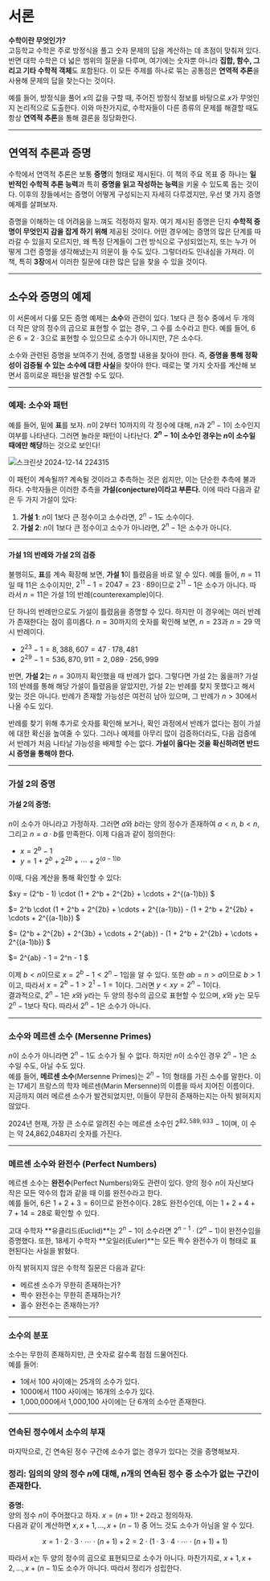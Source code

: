 # 서론

**수학이란 무엇인가?**  
고등학교 수학은 주로 방정식을 풀고 숫자 문제의 답을 계산하는 데 초점이 맞춰져 있다. 반면 대학 수학은 더 넓은 범위의 질문을 다루며, 여기에는 숫자뿐 아니라 **집합, 함수, 그리고 기타 수학적 객체**도 포함된다. 이 모든 주제를 하나로 묶는 공통점은 **연역적 추론**을 사용해 문제의 답을 찾는다는 것이다.

예를 들어, 방정식을 풀어 $x$의 값을 구할 때, 주어진 방정식 정보를 바탕으로 $x$가 무엇인지 논리적으로 도출한다. 이와 마찬가지로, 수학자들이 다른 종류의 문제를 해결할 때도 항상 **연역적 추론**을 통해 결론을 정당화한다.

---

## 연역적 추론과 증명

수학에서 연역적 추론은 보통 **증명**의 형태로 제시된다. 이 책의 주요 목표 중 하나는 **일반적인 수학적 추론 능력**과 특히 **증명을 읽고 작성하는 능력**을 키울 수 있도록 돕는 것이다. 이후의 장들에서는 증명이 어떻게 구성되는지 자세히 다루겠지만, 우선 몇 가지 증명 예제를 살펴보자.

증명을 이해하는 데 어려움을 느껴도 걱정하지 말자. 여기 제시된 증명은 단지 **수학적 증명이 무엇인지 감을 잡게 하기 위해** 제공된 것이다. 어떤 경우에는 증명의 많은 단계를 따라갈 수 있을지 모르지만, 왜 특정 단계들이 그런 방식으로 구성되었는지, 또는 누가 어떻게 그런 증명을 생각해냈는지 의문이 들 수도 있다. 그렇더라도 인내심을 가져라. 이 책, 특히 **3장**에서 이러한 질문에 대한 많은 답을 찾을 수 있을 것이다.

---

## 소수와 증명의 예제

이 서론에서 다룰 모든 증명 예제는 **소수**와 관련이 있다. 1보다 큰 정수 중에서 두 개의 더 작은 양의 정수의 곱으로 표현할 수 없는 경우, 그 수를 소수라고 한다. 예를 들어, $6$은 $6 = 2 \cdot 3$으로 표현할 수 있으므로 소수가 아니지만, $7$은 소수다.

소수와 관련된 증명을 보여주기 전에, 증명할 내용을 찾아야 한다. 즉, **증명을 통해 정확성이 검증될 수 있는 소수에 대한 사실**을 찾아야 한다. 때로는 몇 가지 숫자를 계산해 보면서 흥미로운 패턴을 발견할 수도 있다.

---

### 예제: 소수와 패턴

예를 들어, 밑에 **표**를 보자. $n$이 2부터 10까지의 각 정수에 대해, $n$과 $2^n - 1$이 소수인지 여부를 나타낸다. 그러면 놀라운 패턴이 나타난다. **$2^n - 1$이 소수인 경우는 $n$이 소수일 때에만 해당**하는 것으로 보인다!

![스크린샷 2024-12-14 224315](https://github.com/user-attachments/assets/7200cb3a-5cd8-410a-a093-4905a4a96ab6)

이 패턴이 계속될까? 계속될 것이라고 추측하는 것은 쉽지만, 이는 단순한 추측에 불과하다. 수학자들은 이러한 추측을 **가설(conjecture)이라고 부른다.** 이에 따라 다음과 같은 두 가지 가설이 있다:

1. **가설 1**: $n$이 1보다 큰 정수이고 소수라면, $2^n - 1$도 소수이다.
2. **가설 2**: $n$이 1보다 큰 정수이고 소수가 아니라면, $2^n - 1$은 소수가 아니다.

---

#### 가설 1의 반례와 가설 2의 검증

불행히도, **표**를 계속 확장해 보면, **가설 1**이 틀렸음을 바로 알 수 있다. 예를 들어, $n = 11$일 때 $11$은 소수이지만, $2^{11} - 1 = 2047 = 23 \cdot 89$이므로 $2^{11} - 1$은 소수가 아니다. 따라서 $n = 11$은 가설 1의 반례(counterexample)이다.

단 하나의 반례만으로도 가설이 틀렸음을 증명할 수 있다. 하지만 이 경우에는 여러 반례가 존재한다는 점이 흥미롭다. $n = 30$까지의 숫자를 확인해 보면, $n = 23$과 $n = 29$ 역시 반례이다.  
- $2^{23} - 1 = 8,388,607 = 47 \cdot 178,481$
- $2^{29} - 1 = 536,870,911 = 2,089 \cdot 256,999$

반면, **가설 2**는 $n = 30$까지 확인했을 때 반례가 없다. 그렇다면 가설 2는 옳을까? 가설 1의 반례를 통해 해당 가설이 틀렸음을 알았지만, 가설 2는 반례를 찾지 못했다고 해서 맞는 것은 아니다. 반례가 존재할 가능성은 여전히 남아 있으며, 그 반례가 $n > 30$에서 나올 수도 있다.

반례를 찾기 위해 추가로 숫자를 확인해 보거나, 확인 과정에서 반례가 없다는 점이 가설에 대한 확신을 높여줄 수 있다. 그러나 예제를 아무리 많이 검증하더라도, 다음 검증에서 반례가 처음 나타날 가능성을 배제할 수는 없다. **가설이 옳다는 것을 확신하려면 반드시 증명을 통해야 한다.**

---

### 가설 2의 증명

#### 가설 2의 증명:
$n$이 소수가 아니라고 가정하자. 그러면 $a$와 $b$라는 양의 정수가 존재하여 $a < n$, $b < n$, 그리고 $n = a \cdot b$를 만족한다. 이제 다음과 같이 정의한다:  
- $x = 2^b - 1$  
- $y = 1 + 2^b + 2^{2b} + \cdots + 2^{(a-1)b}$  

이때, 다음 계산을 통해 확인할 수 있다:  

$xy = (2^b - 1) \cdot (1 + 2^b + 2^{2b} + \cdots + 2^{(a-1)b})
$

$= 2^b \cdot (1 + 2^b + 2^{2b} + \cdots + 2^{(a-1)b}) - (1 + 2^b + 2^{2b} + \cdots + 2^{(a-1)b})
$

$= (2^b + 2^{2b} + 2^{3b} + \cdots + 2^{ab}) - (1 + 2^b + 2^{2b} + \cdots + 2^{(a-1)b})
$

$= 2^{ab} - 1 = 2^n - 1
$

이제 $b < n$이므로 $x = 2^b - 1 < 2^n - 1$임을 알 수 있다. 또한 $ab = n > a$이므로 $b > 1$이고, 따라서 $x = 2^b - 1 > 2^1 - 1 = 1$이다. 그러면 $y < xy = 2^n - 1$이다.  
결과적으로, $2^n - 1$은 $x$와 $y$라는 두 양의 정수의 곱으로 표현할 수 있으며, $x$와 $y$는 모두 $2^n - 1$보다 작다. 따라서 $2^n - 1$은 소수가 아니다.

---

### 소수와 메르센 소수 (Mersenne Primes)

$n$이 소수가 아니라면 $2^n - 1$도 소수가 될 수 없다. 하지만 $n$이 소수인 경우 $2^n - 1$은 소수일 수도, 아닐 수도 있다.  
예를 들어, **메르센 소수**(Mersenne Primes)는 $2^n - 1$의 형태를 가진 소수를 말한다. 이는 17세기 프랑스의 학자 메르센(Marin Mersenne)의 이름을 따서 지어진 이름이다. 지금까지 여러 메르센 소수가 발견되었지만, 이들이 무한히 존재하는지는 아직 밝혀지지 않았다.

2024년 현재, 가장 큰 소수로 알려진 수는 메르센 소수인 $2^{82,589,933} - 1$이며, 이 수는 약 24,862,048자리 숫자를 가진다.

---

### 메르센 소수와 완전수 (Perfect Numbers)

메르센 소수는 **완전수**(Perfect Numbers)와도 관련이 있다. 양의 정수 $n$이 자신보다 작은 모든 약수의 합과 같을 때 이를 완전수라고 한다.  
예를 들어, $6$은 $1 + 2 + 3 = 6$이므로 완전수이다. $28$도 완전수인데, 이는 $1 + 2 + 4 + 7 + 14 = 28$로 확인할 수 있다.  

고대 수학자 **유클리드(Euclid)**는 $2^n - 1$이 소수라면 $2^{n-1} \cdot (2^n - 1)$이 완전수임을 증명했다. 또한, 18세기 수학자 **오일러(Euler)**는 모든 짝수 완전수가 이 형태로 표현된다는 사실을 밝혔다.

아직 밝혀지지 않은 수학적 질문은 다음과 같다:
- 메르센 소수가 무한히 존재하는가?
- 짝수 완전수는 무한히 존재하는가?
- 홀수 완전수는 존재하는가?

---

### 소수의 분포

소수는 무한히 존재하지만, 큰 숫자로 갈수록 점점 드물어진다.  
예를 들어:
- 1에서 100 사이에는 25개의 소수가 있다.
- 1000에서 1100 사이에는 16개의 소수가 있다.
- 1,000,000에서 1,000,100 사이에는 단 6개의 소수만 존재한다.

---

### 연속된 정수에서 소수의 부재

마지막으로, 긴 연속된 정수 구간에 소수가 없는 경우가 있다는 것을 증명해보자.

### 정리: 임의의 양의 정수 $n$에 대해, $n$개의 연속된 정수 중 소수가 없는 구간이 존재한다.
**증명:**  
양의 정수 $n$이 주어졌다고 하자. $x = (n + 1)! + 2$라고 정의하자.  
다음과 같이 계산하면 $x, x+1, \dots, x+(n-1)$ 중 어느 것도 소수가 아님을 알 수 있다.

$$
x = 1 \cdot 2 \cdot 3 \cdot \cdots \cdot (n+1) + 2 = 2 \cdot (1 \cdot 3 \cdot 4 \cdot \cdots \cdot (n+1) + 1)
$$

따라서 $x$는 두 양의 정수의 곱으로 표현되므로 소수가 아니다. 마찬가지로, $x+1, x+2, \dots, x+(n-1)$도 소수가 아니다. 따라서 정리가 성립한다.
